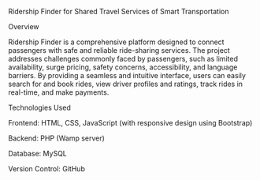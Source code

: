 Ridership Finder for Shared Travel Services of Smart Transportation


Overview

Ridership Finder is a comprehensive platform designed to connect passengers with safe and reliable ride-sharing services. The project addresses challenges commonly faced by passengers, such as limited availability, surge pricing, safety concerns, accessibility, and language barriers. By providing a seamless and intuitive interface, users can easily search for and book rides, view driver profiles and ratings, track rides in real-time, and make payments.

Technologies Used

Frontend: HTML, CSS, JavaScript (with responsive design using Bootstrap)

Backend: PHP (Wamp server)

Database: MySQL

Version Control: GitHub
